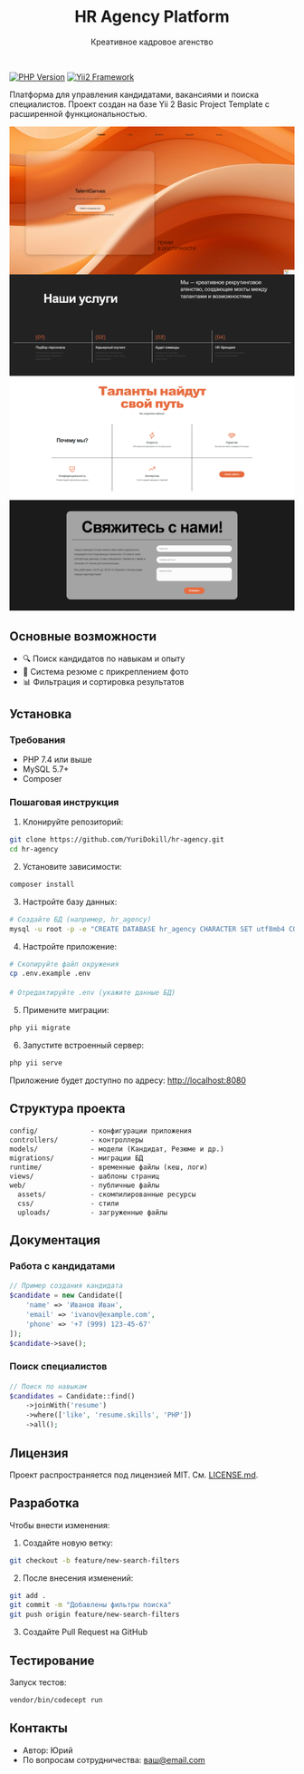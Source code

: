 <p align="center">
    <h1 align="center">HR Agency Platform</h1>
    <p align="center">Креативное кадровое агенство</p>
    <br>
</p>

[![PHP Version](https://img.shields.io/badge/PHP-7.4%2B-purple)](https://php.net)
[![Yii2 Framework](https://img.shields.io/badge/Framework-Yii2-blue)](https://www.yiiframework.com/)

Платформа для управления кандидатами, вакансиями и поиска специалистов. Проект создан на базе Yii 2 Basic Project Template с расширенной функциональностью.

![Screenshot](screenshots/hr-agency.png)

## Основные возможности

- 🔍 Поиск кандидатов по навыкам и опыту
- 📝 Система резюме с прикреплением фото
- 📊 Фильтрация и сортировка результатов

## Установка

### Требования
- PHP 7.4 или выше
- MySQL 5.7+
- Composer

### Пошаговая инструкция

1. Клонируйте репозиторий:
```bash
git clone https://github.com/YuriDokill/hr-agency.git
cd hr-agency
```

2. Установите зависимости:
```bash
composer install
```

3. Настройте базу данных:
```bash
# Создайте БД (например, hr_agency)
mysql -u root -p -e "CREATE DATABASE hr_agency CHARACTER SET utf8mb4 COLLATE utf8mb4_unicode_ci"
```

4. Настройте приложение:
```bash
# Скопируйте файл окружения
cp .env.example .env

# Отредактируйте .env (укажите данные БД)
```

5. Примените миграции:
```bash
php yii migrate
```

6. Запустите встроенный сервер:
```bash
php yii serve
```

Приложение будет доступно по адресу: [http://localhost:8080](http://localhost:8080)

## Структура проекта

```
config/             - конфигурации приложения
controllers/        - контроллеры
models/             - модели (Кандидат, Резюме и др.)
migrations/         - миграции БД
runtime/            - временные файлы (кеш, логи)
views/              - шаблоны страниц
web/                - публичные файлы
  assets/           - скомпилированные ресурсы
  css/              - стили
  uploads/          - загруженные файлы
```

## Документация

### Работа с кандидатами
```php
// Пример создания кандидата
$candidate = new Candidate([
    'name' => 'Иванов Иван',
    'email' => 'ivanov@example.com',
    'phone' => '+7 (999) 123-45-67'
]);
$candidate->save();
```

### Поиск специалистов
```php
// Поиск по навыкам
$candidates = Candidate::find()
    ->joinWith('resume')
    ->where(['like', 'resume.skills', 'PHP'])
    ->all();
```

## Лицензия

Проект распространяется под лицензией MIT. См. [LICENSE.md](LICENSE.md).

## Разработка

Чтобы внести изменения:

1. Создайте новую ветку:
```bash
git checkout -b feature/new-search-filters
```

2. После внесения изменений:
```bash
git add .
git commit -m "Добавлены фильтры поиска"
git push origin feature/new-search-filters
```

3. Создайте Pull Request на GitHub

## Тестирование
Запуск тестов:
```bash
vendor/bin/codecept run
```

## Контакты
- Автор: Юрий
- По вопросам сотрудничества: ваш@email.com
